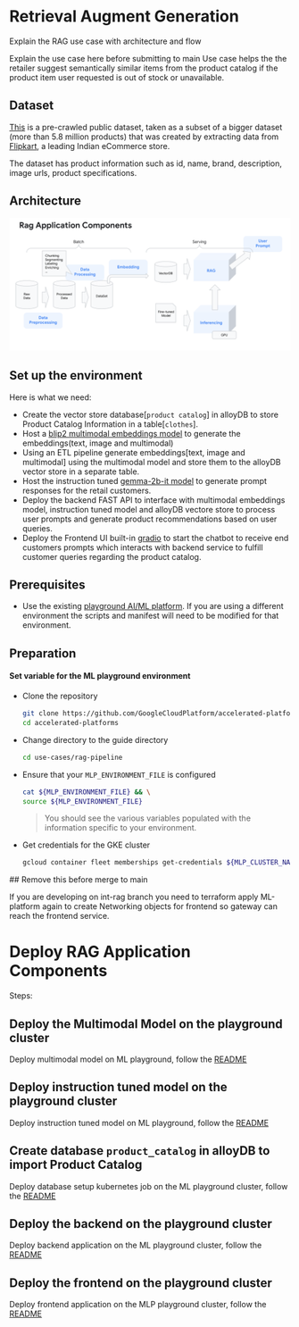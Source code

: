 # Retrieval Augment Generation

<TODO> Explain the RAG use case with architecture and flow

<TODO> Explain the use case here before submitting to main
Use case helps the the retailer suggest semantically similar items from the product catalog if the product item user requested is out of stock or unavailable.

## Dataset

[This](https://www.kaggle.com/datasets/PromptCloudHQ/flipkart-products) is a pre-crawled public dataset, taken as a subset of a bigger dataset (more than 5.8 million products) that was created by extracting data from [Flipkart](https://www.flipkart.com/), a leading Indian eCommerce store.

The dataset has product information such as id, name, brand, description, image urls, product specifications.

## Architecture

![RAG Architecture](./docs/arch-rag-components.png)

## Set up the environment

Here is what we need:

- Create the vector store database[`product catalog`] in alloyDB to store Product Catalog Information in a table[`clothes`].
- Host a [blip2 multimodal embeddings model](https://github.com/salesforce/LAVIS/blob/main/examples/blip_feature_extraction.ipynb) to generate the embeddings(text, image and multimodal)
- Using an ETL pipeline generate embeddings[text, image and multimodal] using the multimodal model and store them to the alloyDB vector store in a separate table.
- Host the instruction tuned [gemma-2b-it model](https://huggingface.co/google/gemma-2b-it) to generate prompt responses for the retail customers.
- Deploy the backend FAST API to interface with multimodal embeddings model, instruction tuned model and alloyDB vectore store to process user prompts and generate product recommendations based on user queries.
- Deploy the Frontend UI built-in [gradio](https://gradio.app/) to start the chatbot to receive end customers prompts which interacts with backend service to fulfill customer queries regarding the product catalog.

## Prerequisites

- Use the existing [playground AI/ML platform](/platforms/gke-aiml/playground/README.md). If you are using a different environment the scripts and manifest will need to be modified for that environment.

## Preparation

#### Set variable for the ML playground environment

- Clone the repository

  ```sh
  git clone https://github.com/GoogleCloudPlatform/accelerated-platforms && \
  cd accelerated-platforms
  ```

- Change directory to the guide directory

  ```sh
  cd use-cases/rag-pipeline
  ```

- Ensure that your `MLP_ENVIRONMENT_FILE` is configured

  ```sh
  cat ${MLP_ENVIRONMENT_FILE} && \
  source ${MLP_ENVIRONMENT_FILE}
  ```

  > You should see the various variables populated with the information specific to your environment.

- Get credentials for the GKE cluster

  ```sh
  gcloud container fleet memberships get-credentials ${MLP_CLUSTER_NAME} --project ${MLP_PROJECT_ID}
  ```

##<TODO> Remove this before merge to main

If you are developing on int-rag branch you need to terraform apply ML-platform again to create Networking objects for frontend so gateway can reach the frontend service.

# Deploy RAG Application Components

Steps:

## Deploy the Multimodal Model on the playground cluster

Deploy multimodal model on ML playground, follow the [README](/use-cases/rag-pipeline/embedding-models/multimodal-embedding/README.md)

## Deploy instruction tuned model on the playground cluster

Deploy instruction tuned model on ML playground, follow the [README](/use-cases/rag-pipeline/instruction-tuned-model/README.md)

## Create database `product_catalog` in alloyDB to import Product Catalog

Deploy database setup kubernetes job on the ML playground cluster, follow the [README](/use-cases/rag-pipeline/alloy-db-setup/README.md)

## Deploy the backend on the playground cluster

Deploy backend application on the ML playground cluster, follow the [README](/use-cases/rag-pipeline/backend/README.md)

## Deploy the frontend on the playground cluster

Deploy frontend application on the MLP playground cluster, follow the [README](/use-cases/rag-pipeline/frontend/README.md)
